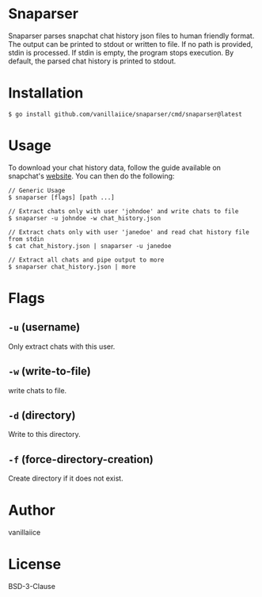 # Snaparser

Snaparser parses snapchat chat history json files to human friendly format.
The output can be printed to stdout or written to file.
If no path is provided, stdin is processed.
If stdin is empty, the program stops execution.
By default, the parsed chat history is printed to stdout.

# Installation

```
$ go install github.com/vanillaiice/snaparser/cmd/snaparser@latest
```

# Usage

To download your chat history data, follow the guide available on snapchat's 
[website](https://help.snapchat.com/hc/en-us/articles/7012305371156-How-do-I-download-my-data-from-Snapchat-). 
You can then do the following:

```
// Generic Usage
$ snaparser [flags] [path ...]

// Extract chats only with user 'johndoe' and write chats to file
$ snaparser -u johndoe -w chat_history.json

// Extract chats only with user 'janedoe' and read chat history file from stdin
$ cat chat_history.json | snaparser -u janedoe

// Extract all chats and pipe output to more
$ snaparser chat_history.json | more
```

# Flags

## ```-u``` (username)
Only extract chats with this user.

## ```-w``` (write-to-file)
write chats to file.

## ```-d``` (directory)
Write to this directory.

## ```-f``` (force-directory-creation)
Create directory if it does not exist.

# Author

vanillaiice

# License

BSD-3-Clause
